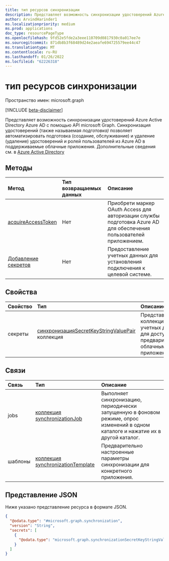 ```yaml
---
title: тип ресурсов синхронизации
description: Представляет возможность синхронизации удостоверений Azure Active Directory Azure AD с помощью API microsoft Graph.
author: ArvindHarinder1
ms.localizationpriority: medium
ms.prod: applications
doc_type: resourcePageType
ms.openlocfilehash: 9fd52e5fde2a3eee110709d0817930c0a017ee7e
ms.sourcegitcommit: 871db8b3f68489d24e2aeafe694725579ee44c47
ms.translationtype: MT
ms.contentlocale: ru-RU
ms.lasthandoff: 01/26/2022
ms.locfileid: "62226318"
---
```

# <a name="synchronization-resource-type"></a>тип ресурсов синхронизации

Пространство имен: microsoft.graph

[!INCLUDE [beta-disclaimer](../../includes/beta-disclaimer.md)]

Представляет возможность синхронизации удостоверений Azure Active Directory Azure AD с помощью API microsoft Graph. Синхронизация удостоверений (также называемая *подготовка)* позволяет автоматизировать подготовка (создание, обслуживание) и удаление (удаление) удостоверений и ролей пользователей из Azure AD в поддерживаемые облачные приложения. Дополнительные сведения см. в [Azure Active Directory](/azure/active-directory/app-provisioning/how-provisioning-works)

## <a name="methods"></a>Методы


|Метод|Тип возвращаемых данных|Описание|
|:---|:---|:---|
|[acquireAccessToken](../api/synchronization-synchronization-acquireaccesstoken.md)|Нет| Приобрети маркер OAuth Access для авторизации службы подготовка Azure AD для обеспечения пользователей приложением. |
|[Добавление секретов](../api/synchronization-synchronization-secrets.md)|Нет| Предоставление учетных данных для установления подключения к целевой системе. |

<!--
|Method|Return type|Description|
|:---|:---|:---|
|[List synchronizations](../api/synchronization-synchronization-list.md)|[synchronization](../resources/synchronization-synchronization.md) collection|Get a list of the [synchronization](../resources/synchronization-synchronization.md) objects and their properties.|
|[Create synchronization](../api/synchronization-serviceprincipal-post-synchronization.md)|[synchronization](../resources/synchronization-synchronization.md)|Create a new [synchronization](../resources/synchronization-synchronization.md) object.|
|[Get synchronization](../api/synchronization-synchronization-get.md)|[synchronization](../resources/synchronization-synchronization.md)|Read the properties and relationships of a [synchronization](../resources/synchronization-synchronization.md) object.|
|[Update synchronization](../api/synchronization-synchronization-update.md)|[synchronization](../resources/synchronization-synchronization.md)|Update the properties of a [synchronization](../resources/synchronization-synchronization.md) object.|
|[Delete synchronization](../api/synchronization-synchronization-delete.md)|None|Deletes a [synchronization](../resources/synchronization-synchronization.md) object.|
|[Ping](../api/synchronization-synchronization-ping.md)|String|**TODO: Add Description**|
|[acquireAccessToken](../api/synchronization-synchronization-acquireaccesstoken.md)|None|**TODO: Add Description**|
|[List jobs](../api/synchronization-synchronization-list-jobs.md)|[synchronizationJob](../resources/synchronization-synchronizationjob.md) collection|Get the synchronizationJob resources from the jobs navigation property.|
|[Create synchronizationJob](../api/synchronization-synchronization-post-jobs.md)|[synchronizationJob](../resources/synchronization-synchronizationjob.md)|Create a new synchronizationJob object.|
|[List templates](../api/synchronization-synchronization-list-templates.md)|[synchronizationTemplate](../resources/synchronization-synchronizationtemplate.md) collection|Get the synchronizationTemplate resources from the templates navigation property.|
|[Create synchronizationTemplate](../api/synchronization-synchronization-post-templates.md)|[synchronizationTemplate](../resources/synchronization-synchronizationtemplate.md)|Create a new synchronizationTemplate object.|
-->

## <a name="properties"></a>Свойства
|Свойство|Тип|Описание|
|:---|:---|:---|
|секреты|[синхронизацияSecretKeyStringValuePair](synchronization-synchronizationsecretkeystringvaluepair.md) коллекция| Представляет коллекцию учетных данных для доступа к предварительным облачным приложениям.|

## <a name="relationships"></a>Связи
|Связь|Тип|Описание|
|:---|:---|:---|
|jobs|[коллекция synchronizationJob](../resources/synchronization-synchronizationjob.md)| Выполняет синхронизацию, периодически запущенную в фоновом режиме, опрос изменений в одном каталоге и нажатие их в другой каталог.|
|шаблоны|[коллекция synchronizationTemplate](../resources/synchronization-synchronizationtemplate.md)| Предварительно настроенные параметры синхронизации для конкретного приложения.|

## <a name="json-representation"></a>Представление JSON
Ниже указано представление ресурса в формате JSON.
<!-- {
  "blockType": "resource",
  "keyProperty": "id",
  "@odata.type": "microsoft.graph.synchronization",
  "openType": false
}
-->
``` json
{
  "@odata.type": "#microsoft.graph.synchronization",
  "version": "String",
  "secrets": [
    {
      "@odata.type": "microsoft.graph.synchronizationSecretKeyStringValuePair"
    }
  ]
}
```

